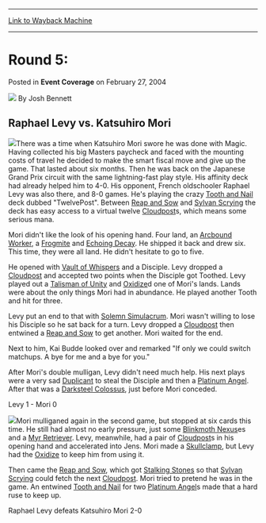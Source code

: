 
---
[Link to Wayback Machine](https://web.archive.org/web/20171030152035/https://magic.wizards.com/en/articles/archive/event-coverage/round-5-2004-02-27)

[_metadata_:author]:- "Josh Bennett"
[_metadata_:description]:- "Raphael Levy vs. Katsuhiro Mori"
[_metadata_:generator]:- "Drupal 7 (http://drupal.org)"
[_metadata_:node]:- "547906"
[_metadata_:publish_date]:- "2004-02-27"
[_metadata_:source]:- "div-main-content"
[_metadata_:title]:- "Round 5:"
[_metadata_:wayback_capture_timestamp]:- "2017-10-30 15:20:35"
[_metadata_:wayback_raw_url]:- "https://web.archive.org/web/20171030152035id_/https://magic.wizards.com/en/articles/archive/event-coverage/round-5-2004-02-27"
[_metadata_:wayback_url]:- "https://magic.wizards.com/en/articles/archive/event-coverage/round-5-2004-02-27"
---


Round 5:
========



 Posted in **Event Coverage**
 on February 27, 2004 






![](https://media.magic.wizards.com/styles/auth_small/public/images/person/authorpic_joshbennett.jpg)
By Josh Bennett












Raphael Levy vs. Katsuhiro Mori
-------------------------------


![](https://media.magic.wizards.com/image_legacy_migration/sideboard/images/ptkob04/r5fm2_2.jpg)There was a time when Katsuhiro Mori swore he was done with Magic. Having collected his big Masters paycheck and faced with the mounting costs of travel he decided to make the smart fiscal move and give up the game. That lasted about six months. Then he was back on the Japanese Grand Prix circuit with the same lightning-fast play style. His affinity deck had already helped him to 4-0. His opponent, French oldschooler Raphael Levy was also there, and 8-0 games. He's playing the crazy [Tooth and Nail](http://gatherer.wizards.com/Pages/Card/Details.aspx?name=Tooth+and+Nail) deck dubbed "TwelvePost". Between [Reap and Sow](http://gatherer.wizards.com/Pages/Card/Details.aspx?name=Reap+and+Sow) and [Sylvan Scrying](http://gatherer.wizards.com/Pages/Card/Details.aspx?name=Sylvan+Scrying) the deck has easy access to a virtual twelve [Cloudpost](http://gatherer.wizards.com/Pages/Card/Details.aspx?name=Cloudpost)s, which means some serious mana.


Mori didn't like the look of his opening hand. Four land, an [Arcbound Worker](http://gatherer.wizards.com/Pages/Card/Details.aspx?name=Arcbound+Worker), a [Frogmite](http://gatherer.wizards.com/Pages/Card/Details.aspx?name=Frogmite) and [Echoing Decay](http://gatherer.wizards.com/Pages/Card/Details.aspx?name=Echoing+Decay). He shipped it back and drew six. This time, they were all land. He didn't hesitate to go to five.


He opened with [Vault of Whispers](http://gatherer.wizards.com/Pages/Card/Details.aspx?name=Vault+of+Whispers) and a Disciple. Levy dropped a [Cloudpost](http://gatherer.wizards.com/Pages/Card/Details.aspx?name=Cloudpost) and accepted two points when the Disciple got Toothed. Levy played out a [Talisman of Unity](http://gatherer.wizards.com/Pages/Card/Details.aspx?name=Talisman+of+Unity) and [Oxidize](http://gatherer.wizards.com/Pages/Card/Details.aspx?name=Oxidize)d one of Mori's lands. Lands were about the only things Mori had in abundance. He played another Tooth and hit for three.


Levy put an end to that with [Solemn Simulacrum](http://gatherer.wizards.com/Pages/Card/Details.aspx?name=Solemn+Simulacrum). Mori wasn't willing to lose his Disciple so he sat back for a turn. Levy dropped a [Cloudpost](http://gatherer.wizards.com/Pages/Card/Details.aspx?name=Cloudpost) then entwined a [Reap and Sow](http://gatherer.wizards.com/Pages/Card/Details.aspx?name=Reap+and+Sow) to get another. Mori waited for the end.


Next to him, Kai Budde looked over and remarked "If only we could switch matchups. A bye for me and a bye for you."


After Mori's double mulligan, Levy didn't need much help. His next plays were a very sad [Duplicant](http://gatherer.wizards.com/Pages/Card/Details.aspx?name=Duplicant) to steal the Disciple and then a [Platinum Angel](http://gatherer.wizards.com/Pages/Card/Details.aspx?name=Platinum+Angel). After that was a [Darksteel Colossus](http://gatherer.wizards.com/Pages/Card/Details.aspx?name=Darksteel+Colossus), just before Mori conceded.


Levy 1 - Mori 0


![](https://media.magic.wizards.com/image_legacy_migration/sideboard/images/ptkob04/r5fm2_1.jpg)Mori mulliganed again in the second game, but stopped at six cards this time. He still had almost no early pressure, just some [Blinkmoth Nexus](http://gatherer.wizards.com/Pages/Card/Details.aspx?name=Blinkmoth+Nexus)es and a [Myr Retriever](http://gatherer.wizards.com/Pages/Card/Details.aspx?name=Myr+Retriever). Levy, meanwhile, had a pair of [Cloudpost](http://gatherer.wizards.com/Pages/Card/Details.aspx?name=Cloudpost)s in his opening hand and accelerated into Jens. Mori made a [Skullclamp](http://gatherer.wizards.com/Pages/Card/Details.aspx?name=Skullclamp), but Levy had the [Oxidize](http://gatherer.wizards.com/Pages/Card/Details.aspx?name=Oxidize) to keep him from using it.


Then came the [Reap and Sow](http://gatherer.wizards.com/Pages/Card/Details.aspx?name=Reap+and+Sow), which got [Stalking Stones](http://gatherer.wizards.com/Pages/Card/Details.aspx?name=Stalking+Stones) so that [Sylvan Scrying](http://gatherer.wizards.com/Pages/Card/Details.aspx?name=Sylvan+Scrying) could fetch the next [Cloudpost](http://gatherer.wizards.com/Pages/Card/Details.aspx?name=Cloudpost). Mori tried to pretend he was in the game. An entwined [Tooth and Nail](http://gatherer.wizards.com/Pages/Card/Details.aspx?name=Tooth+and+Nail) for two [Platinum Angel](http://gatherer.wizards.com/Pages/Card/Details.aspx?name=Platinum+Angel)s made that a hard ruse to keep up.


Raphael Levy defeats Katsuhiro Mori 2-0








